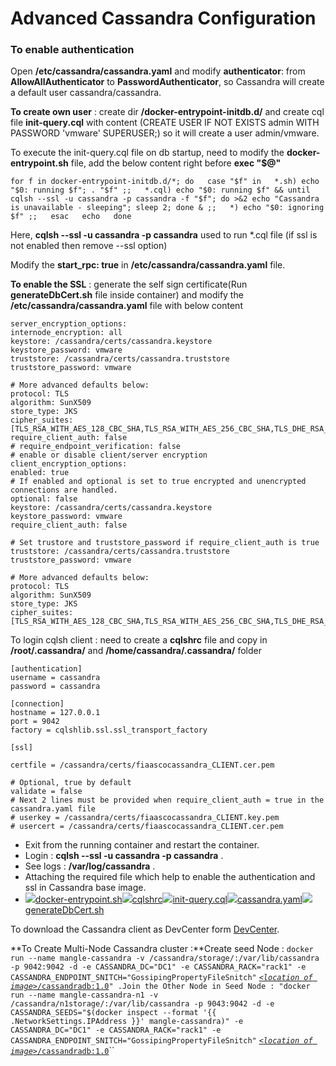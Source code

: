 # Advanced Cassandra Configuration

### To enable authentication

Open **/etc/cassandra/cassandra.yaml** and modify **authenticator**: from **AllowAllAuthenticator** to **PasswordAuthenticator**, so Cassandra will create a default user cassandra/cassandra.

**To create own user** : create dir **/docker-entrypoint-initdb.d/** and create cql file **init-query.cql** with content \(CREATE USER IF NOT EXISTS admin WITH PASSWORD 'vmware' SUPERUSER;\) so it will create a user admin/vmware.

To execute the init-query.cql file on db startup, need to modify the **docker-entrypoint.sh** file, add the below content right before **exec "$@"**

`for f in docker-entrypoint-initdb.d/*; do  
case "$f" in  
*.sh) echo "$0: running $f"; . "$f" ;;  
*.cql) echo "$0: running $f" && until cqlsh --ssl -u cassandra -p cassandra -f "$f"; do >&2 echo "Cassandra is unavailable - sleeping"; sleep 2; done & ;;  
*) echo "$0: ignoring $f" ;;  
esac  
echo  
done`

Here, **cqlsh --ssl -u cassandra -p cassandra** used to run \*.cql file \(if ssl is not enabled then remove --ssl option\)

Modify the **start\_rpc: true** in **/etc/cassandra/cassandra.yaml** file.

**To enable the SSL** : generate the self sign certificate\(Run **generateDbCert.sh** file inside container\) and modify the  **/etc/cassandra/cassandra.yaml** file with below content

```text
server_encryption_options:
internode_encryption: all
keystore: /cassandra/certs/cassandra.keystore
keystore_password: vmware
truststore: /cassandra/certs/cassandra.truststore
truststore_password: vmware

# More advanced defaults below:
protocol: TLS
algorithm: SunX509
store_type: JKS
cipher_suites: [TLS_RSA_WITH_AES_128_CBC_SHA,TLS_RSA_WITH_AES_256_CBC_SHA,TLS_DHE_RSA_WITH_AES_128_CBC_SHA,TLS_DHE_RSA_WITH_AES_256_CBC_SHA,TLS_ECDHE_RSA_WITH_AES_128_CBC_SHA,TLS_ECDHE_RSA_WITH_AES_256_CBC_SHA]
require_client_auth: false
# require_endpoint_verification: false
# enable or disable client/server encryption
client_encryption_options:
enabled: true
# If enabled and optional is set to true encrypted and unencrypted connections are handled.
optional: false
keystore: /cassandra/certs/cassandra.keystore
keystore_password: vmware
require_client_auth: false

# Set trustore and truststore_password if require_client_auth is true
truststore: /cassandra/certs/cassandra.truststore
truststore_password: vmware

# More advanced defaults below:
protocol: TLS
algorithm: SunX509
store_type: JKS
cipher_suites: [TLS_RSA_WITH_AES_128_CBC_SHA,TLS_RSA_WITH_AES_256_CBC_SHA,TLS_DHE_RSA_WITH_AES_128_CBC_SHA,TLS_DHE_RSA_WITH_AES_256_CBC_SHA,TLS_ECDHE_RSA_WITH_AES_128_CBC_SHA,TLS_ECDHE_RSA_WITH_AES_256_CBC_SHA]
```

To login cqlsh client : need to create a **cqlshrc** file and copy in **/root/.cassandra/** and **/home/cassandra/.cassandra/** folder 

```text
[authentication]
username = cassandra
password = cassandra

[connection]
hostname = 127.0.0.1
port = 9042
factory = cqlshlib.ssl.ssl_transport_factory

[ssl]
certfile = /cassandra/certs/fiaascocassandra_CLIENT.cer.pem
# Optional, true by default
validate = false
# Next 2 lines must be provided when require_client_auth = true in the cassandra.yaml file
# userkey = /cassandra/certs/fiaascocassandra_CLIENT.key.pem
# usercert = /cassandra/certs/fiaascocassandra_CLIENT.cer.pem
```

* Exit from the running container and restart the container.
* Login : **cqlsh --ssl -u cassandra -p cassandra** .
* See logs : **/var/log/cassandra** .
* Attaching the required file which help to enable the authentication and ssl in Cassandra base image.
* [![](https://confluence.eng.vmware.com/s/en_GB/7502/03f55dd28656fecb49cdf79d0ae052058a20a5d2/3.0.1/_/download/resources/com.atlassian.confluence.plugins.confluence-view-file-macro:view-file-macro-resources/images/placeholder-medium-file.png)docker-entrypoint.sh](https://confluence.eng.vmware.com/download/attachments/376298391/docker-entrypoint.sh?version=1&modificationDate=1548139119000&api=v2)[![](https://confluence.eng.vmware.com/s/en_GB/7502/03f55dd28656fecb49cdf79d0ae052058a20a5d2/3.0.1/_/download/resources/com.atlassian.confluence.plugins.confluence-view-file-macro:view-file-macro-resources/images/placeholder-medium-file.png)cqlshrc](https://confluence.eng.vmware.com/download/attachments/376298391/cqlshrc?version=1&modificationDate=1548139118000&api=v2)[![](https://confluence.eng.vmware.com/s/en_GB/7502/03f55dd28656fecb49cdf79d0ae052058a20a5d2/3.0.1/_/download/resources/com.atlassian.confluence.plugins.confluence-view-file-macro:view-file-macro-resources/images/placeholder-medium-file.png)init-query.cql](https://confluence.eng.vmware.com/download/attachments/376298391/init-query.cql?version=1&modificationDate=1548139117000&api=v2)[![](https://confluence.eng.vmware.com/s/en_GB/7502/03f55dd28656fecb49cdf79d0ae052058a20a5d2/3.0.1/_/download/resources/com.atlassian.confluence.plugins.confluence-view-file-macro:view-file-macro-resources/images/placeholder-medium-file.png)cassandra.yaml](https://confluence.eng.vmware.com/download/attachments/376298391/cassandra.yaml?version=1&modificationDate=1548139117000&api=v2)[![](https://confluence.eng.vmware.com/s/en_GB/7502/03f55dd28656fecb49cdf79d0ae052058a20a5d2/3.0.1/_/download/resources/com.atlassian.confluence.plugins.confluence-view-file-macro:view-file-macro-resources/images/placeholder-medium-file.png)generateDbCert.sh](https://confluence.eng.vmware.com/download/attachments/376298391/generateDbCert.sh?version=1&modificationDate=1548139116000&api=v2) 

To download the Cassandra client as DevCenter form [DevCenter](https://academy.datastax.com/downloads).

**To Create Multi-Node Cassandra cluster :**Create seed Node : `docker run --name mangle-cassandra -v /cassandra/storage/:/var/lib/cassandra -p 9042:9042 -d -e CASSANDRA_DC="DC1" -e CASSANDRA_RACK="rack1" -e CASSANDRA_ENDPOINT_SNITCH="GossipingPropertyFileSnitch"`  [`<`_`location of image`_`>/cassandradb:1.0`](http://es-fault-injection-docker-local.artifactory.eng.vmware.com/fiaasco/cassandradb:1.0)`" .Join the Other Node in Seed Node : "docker run --name mangle-cassandra-n1 -v /cassandra/n1storage/:/var/lib/cassandra -p 9043:9042 -d -e CASSANDRA_SEEDS="$(docker inspect --format '{{ .NetworkSettings.IPAddress }}' mangle-cassandra)" -e CASSANDRA_DC="DC1" -e CASSANDRA_RACK="rack1" -e CASSANDRA_ENDPOINT_SNITCH="GossipingPropertyFileSnitch"`  [`<`_`location of image`_`>/cassandradb:1.0`](http://es-fault-injection-docker-local.artifactory.eng.vmware.com/fiaasco/cassandradb:1.0)\`\`

